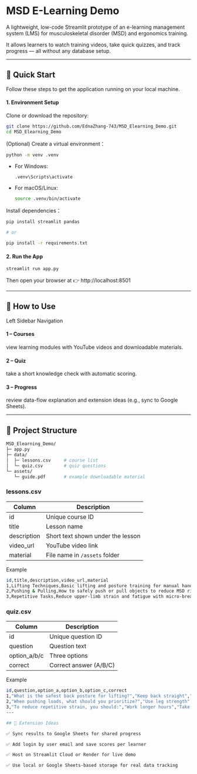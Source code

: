 # MSD E-Learning Demo

A lightweight, low-code Streamlit prototype of an e-learning management system (LMS) for musculoskeletal disorder (MSD) and ergonomics training.

It allows learners to watch training videos, take quick quizzes, and track progress — all without any database setup.

---

## 🚀 Quick Start 

Follow these steps to get the application running on your local machine.

#### 1. Environment Setup
Clone or download the repository:
```bash
git clone https://github.com/EdnaZhang-743/MSD_Elearning_Demo.git
cd MSD_Elearning_Demo
```
(Optional) Create a virtual environment：
```bash
python -m venv .venv
```
*   For Windows:
    ```bash
    .venv\Scripts\activate
    ```
*   For macOS/Linux:
    ```bash
    source .venv/bin/activate
    ```
Install dependencies：
```bash
pip install streamlit pandas

# or

pip install -r requirements.txt
```

#### 2. Run the App 
```bash
streamlit run app.py
```
Then open your browser at 👉 http://localhost:8501

---

## 🧭 How to Use

Left Sidebar Navigation

#### 1 – Courses 
view learning modules with YouTube videos and downloadable materials.

#### 2 – Quiz
take a short knowledge check with automatic scoring.

#### 3 – Progress
review data-flow explanation and extension ideas (e.g., sync to Google Sheets).

---

## 📁 Project Structure
```bash
MSD_Elearning_Demo/
├─ app.py
├─ data/
│  ├─ lessons.csv     # course list
│  └─ quiz.csv        # quiz questions
└─ assets/
   └─ guide.pdf       # example downloadable material
```
### lessons.csv
| Column     | Description                           |
|------------|---------------------------------------|
| id         | Unique course ID                      |
| title      | Lesson name                           |
| description| Short text shown under the lesson     |
| video_url  | YouTube video link                    |
| material   | File name in `/assets` folder         |

Example
```bash
id,title,description,video_url,material
1,Lifting Techniques,Basic lifting and posture training for manual handling,https://www.youtube.com/watch?v=dQw4w9WgXcQ,guide.pdf
2,Pushing & Pulling,How to safely push or pull objects to reduce MSD risk,https://www.youtube.com/watch?v=3fumBcKC6RE,guide.pdf
3,Repetitive Tasks,Reduce upper-limb strain and fatigue with micro-breaks and neutral posture,https://www.youtube.com/watch?v=K4TOrB7at0Y,guide.pdf
```
### quiz.csv
| Column       | Description                        |
|---------------|------------------------------------|
| id            | Unique question ID                 |
| question      | Question text                      |
| option_a/b/c  | Three options                      |
| correct       | Correct answer (A/B/C)             |

Example
```bash
id,question,option_a,option_b,option_c,correct
1,"What is the safest back posture for lifting?","Keep back straight","Bend and twist","Hold breath",A
2,"When pushing loads, what should you prioritize?","Use leg strength","Pull with arms","Lean backward",A
3,"To reduce repetitive strain, you should:","Work longer hours","Take regular micro-breaks","Ignore discomfort",B
---

## 🧩 Extension Ideas

✅ Sync results to Google Sheets for shared progress

✅ Add login by user email and save scores per learner

✅ Host on Streamlit Cloud or Render for live demo

✅ Use local or Google Sheets-based storage for real data tracking
